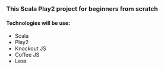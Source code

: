 ### This Scala Play2 project for beginners from scratch
#### Technologies will be use:
* Scala
* Play2
* Knockout JS
* Coffee JS
* Less

